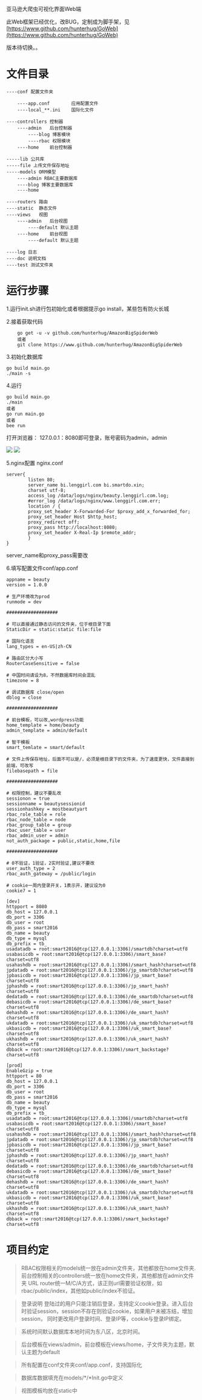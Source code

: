 亚马逊大爬虫可视化界面Web端

此Web框架已经优化，改BUG，定制成为脚手架，见[https://www.github.com/hunterhug/GoWeb](https://www.github.com/hunterhug/GoWeb)

版本待切换。。

# 文件目录
```
----conf 配置文件夹

	----app.conf 		应用配置文件
	----local_**.ini 	国际化文件

----controllers 控制器
	----admin	后台控制器
		----blog 博客模块
		----rbac 权限模块
	----home 	前台控制器

-----lib 公共库
-----file 上传文件保存地址
-----models ORM模型
	----admin RBAC主要数据库
	----blog 博客主要数据库
	----home 

----routers 路由
----static  静态文件
----views	视图
	----admin 	后台视图
		----default 默认主题
	----home 	前台视图
		----default 默认主题

----log 日志
----doc 说明文档
----test 测试文件夹
```

# 运行步骤
1.运行init.sh进行包初始化或者根据提示go install，某些包有防火长城

2.接着获取代码

```
    go get -u -v github.com/hunterhug/AmazonBigSpiderWeb
    或者
	git clone https://www.github.com/hunterhug/AmazonBigSpiderWeb
```

3.初始化数据库

```
go build main.go 
./main -s
```

4.运行

```
go build main.go
./main
或者
go run main.go
或者
bee run
```

打开浏览器：
127.0.0.1：8080即可登录，账号密码为admin，admin

![](index.png)
![](web.png)

5.nginx配置 nginx.conf

```
server{
        listen 80;
        server_name bi.lenggirl.com bi.smartdo.xin;
        charset utf-8;
        access_log /data/logs/nginx/beauty.lenggirl.com.log;
        #error_log /data/logs/nginx/www.lenggirl.com.err;
        location / {
        proxy_set_header X-Forwarded-For $proxy_add_x_forwarded_for;
        proxy_set_header Host $http_host;
        proxy_redirect off;
        proxy_pass http://localhost:8080;
        proxy_set_header X-Real-Ip $remote_addr;
        }
}

```

server_name和proxy_pass需要改

6.填写配置文件conf/app.conf

```
appname = beauty
version = 1.0.0

# 生产环境改为prod
runmode = dev

###################

# 可以直接通过静态访问的文件夹，位于根目录下面
StaticDir = static:static file:file

# 国际化语言
lang_types = en-US|zh-CN

# 路由区分大小写
RouterCaseSensitive = false

# 中国时间请设为8，不然数据库时间会混乱
timezone = 8

# 调试数据库 close/open
dblog = close

###################

# 前台模板，可以改,wordpress功能
home_template = home/beauty
admin_template = admin/default

# 智干模板
smart_temlate = smart/default

# 文件上传保存地址，后面不可以是/，必须是根目录下的文件夹，为了速度更快，文件直接到前端，可改写
filebasepath = file

###################

# 权限控制，建议不要乱改
sessionon = true
sessionname = beautysessionid
sessionhashkey = mostbeautyart
rbac_role_table = role
rbac_node_table = node
rbac_group_table = group
rbac_user_table = user
rbac_admin_user = admin
not_auth_package = public,static,home,file

###################

# 0不验证，1验证，2实时验证,建议不要改
user_auth_type = 2
rbac_auth_gateway = /public/login

# cookie一周内登录开关，1表示开，建议设为0
cookie7 = 1

[dev]
httpport = 8080
db_host = 127.0.0.1
db_port = 3306
db_user = root
db_pass = smart2016
db_name = beauty
db_type = mysql
db_prefix = tb_
usadatadb = root:smart2016@tcp(127.0.0.1:3306)/smartdb?charset=utf8
usabasicdb = root:smart2016@tcp(127.0.0.1:3306)/smart_base?charset=utf8
usahashdb = root:smart2016@tcp(127.0.0.1:3306)/smart_hash?charset=utf8
jpdatadb = root:smart2016@tcp(127.0.0.1:3306)/jp_smartdb?charset=utf8
jpbasicdb = root:smart2016@tcp(127.0.0.1:3306)/jp_smart_base?charset=utf8
jphashdb = root:smart2016@tcp(127.0.0.1:3306)/jp_smart_hash?charset=utf8
dedatadb = root:smart2016@tcp(127.0.0.1:3306)/de_smartdb?charset=utf8
debasicdb = root:smart2016@tcp(127.0.0.1:3306)/de_smart_base?charset=utf8
dehashdb = root:smart2016@tcp(127.0.0.1:3306)/de_smart_hash?charset=utf8
ukdatadb = root:smart2016@tcp(127.0.0.1:3306)/uk_smartdb?charset=utf8
ukbasicdb = root:smart2016@tcp(127.0.0.1:3306)/uk_smart_base?charset=utf8
ukhashdb = root:smart2016@tcp(127.0.0.1:3306)/uk_smart_hash?charset=utf8
dbback = root:smart2016@tcp(127.0.0.1:3306)/smart_backstage?charset=utf8

[prod]
EnableGzip = true
httpport = 80
db_host = 127.0.0.1
db_port = 3306
db_user = root
db_pass = smart2016
db_name = beauty
db_type = mysql
db_prefix = tb_
usadatadb = root:smart2016@tcp(127.0.0.1:3306)/smartdb?charset=utf8
usabasicdb = root:smart2016@tcp(127.0.0.1:3306)/smart_base?charset=utf8
usahashdb = root:smart2016@tcp(127.0.0.1:3306)/smart_hash?charset=utf8
jpdatadb = root:smart2016@tcp(127.0.0.1:3306)/jp_smartdb?charset=utf8
jpbasicdb = root:smart2016@tcp(127.0.0.1:3306)/jp_smart_base?charset=utf8
jphashdb = root:smart2016@tcp(127.0.0.1:3306)/jp_smart_hash?charset=utf8
dedatadb = root:smart2016@tcp(127.0.0.1:3306)/de_smartdb?charset=utf8
debasicdb = root:smart2016@tcp(127.0.0.1:3306)/de_smart_base?charset=utf8
dehashdb = root:smart2016@tcp(127.0.0.1:3306)/de_smart_hash?charset=utf8
ukdatadb = root:smart2016@tcp(127.0.0.1:3306)/uk_smartdb?charset=utf8
ukbasicdb = root:smart2016@tcp(127.0.0.1:3306)/uk_smart_base?charset=utf8
ukhashdb = root:smart2016@tcp(127.0.0.1:3306)/uk_smart_hash?charset=utf8
dbback = root:smart2016@tcp(127.0.0.1:3306)/smart_backstage?charset=utf8
```

# 项目约定
>RBAC权限相关的models统一放在admin文件夹，其他都放在home文件夹.
	前台控制相关的controllers统一放在home文件夹，其他都放在admin文件夹
	URL router统一M/C/A方式，该正则url需要验证权限，如rbac/public/index，其他如public/index不验证。

>登录说明
	登陆过的用户只能注销后登录，支持定义cookie登录。进入后台时验证session，session不存在则验证cookie，如果用户未被冻结，增加session，
	同时更改用户登录时间、登录IP等，cookie与登录IP绑定。

>系统时间默认数据库本地时间为东八区，北京时间。

>后台模板在views/admin，前台模板在views/home，子文件夹为主题，默认主题为default

>所有配置在conf文件夹conf/app.conf，支持国际化

>数据库数据填充在models/*/*Init.go中定义

>视图模板均放在static中

